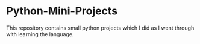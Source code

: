 # Python-Mini-Projects

This repository contains small python projects which I did as I went through with learning the language. 
